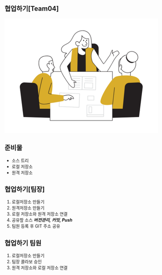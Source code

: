 ## 협업하기[Team04]
![협업](./team.png)

## 준비물

- 소스 트리
- 로컬 저장소
- 원격 저장소

## 협업하기[팀장]

1. 로컬저장소 만들기
2. 원격저장소 만들기
3. 로컬 저장소와 원격 저장소 연결
4. 공유할 소스 ***버전관리, 커밋, Push***
5. 팀원 등록 후 GIT 주소 공유

## 협업하기 팀원

1. 로컬저장소 만들기
2. 팀장 콜라보 승인
3. 원격 저장소와 로컬 저장소 연결

